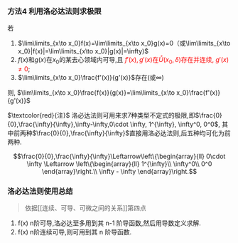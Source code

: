 ### 方法4 利用洛必达法则求极限
若 
1. $\lim\limits_{x\to x_0}f(x)=\lim\limits_{x\to x_0}g(x)=0（或\lim\limits_{x\to x_0}|f(x)|=\lim\limits_{x\to x_0}|g(x)|=\infty)$  
2. $f(x)$和$g(x)$在$x_0$的某去心领域内可导,且 <span style="color:red">$f'(x), g'(x)$在$\mathring{U}(x_0,\delta)$存在并连续, $g'(x)\not=0$</span>;
3. $\lim\limits_{x\to x_0}\frac{f'(x)}{g'(x)}$存在(或$\infty$)

则, $\lim\limits_{x\to x_0}\frac{f(x)}{g(x)}=\lim\limits_{x\to x_0}\frac{f'(x)}{g'(x)}$

$\textcolor{red}{注}$ 洛必达法则可用来求7种类型不定式的极限,即$\frac{0}{0},\frac{\infty}{\infty},\infty-\infty,0\cdot \infty, 1^{\infty}, \infty^0, 0^0$, 其中前两种$\frac{0}{0},\frac{\infty}{\infty}$直接用洛必达法则,后五种均可化为前两种.

$$\frac{0}{0},\frac{\infty}{\infty}\Leftarrow\left\{\begin{array}{ll}
0\cdot \infty \Leftarrow 
\left\{\begin{array}{ll}
1^{\infty}\\
\infty^0\\
0^0
\end{array}\right.\\
\infty - \infty
\end{array}\right.$$

### 洛必达法则使用总结
> 依据[[连续、可导、可微之间的关系]]第四点
1. f(x) n阶可导,洛必达至多用到其 n-1 阶导函数,然后用导数定义求解.
2. f(x) n阶连续可导,则可用到其 n 阶导函数.
